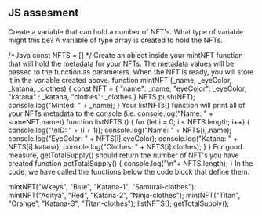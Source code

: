 ## JS assesment

Create a variable that can hold a number of NFT's. What type of variable might this be?
A variable of type array is created to hold the NFTs.

/*Java
const NFTS = []
*/
Create an object inside your mintNFT function that will hold the metadata for your NFTs. The metadata values will be passed to the function as parameters. When the NFT is ready, you will store it in the variable created above.
function mintNFT (_name, _eyeColor, _katana, _clothes) {
    const NFT = {
        "name": _name,
        "eyeColor": _eyeColor,
        "katana" :  _katana,
        "clothes": _clothes
    }
    NFTS.push(NFT);
    console.log("Minted: " + _name);
}
Your listNFTs() function will print all of your NFTs metadata to the console (i.e. console.log("Name: " + someNFT.name))
function listNFTS () {
    for (let i = 0; i < NFTS.length; i++) {
        console.log("\nID: " + (i + 1));
        console.log("Name: " + NFTS[i].name);
        console.log("EyeColor: " + NFTS[i].eyeColor);
        console.log("Katana: " + NFTS[i].katana);
        console.log("Clothes: " + NFTS[i].clothes);
    }
}
For good measure, getTotalSupply() should return the number of NFT's you have created
function getTotalSupply() {
    console.log("\n"+ NFTS.length);
}
In the code, we have called the functions below the code block that define them.

mintNFT("Wkeys", "Blue", "Katana-1", "Samurai-clothes");
mintNFT("Aditya", "Red", "Katana-2", "Ninja-clothes");
mintNFT("Titan", "Orange", "Katana-3", "Titan-clothes");
listNFTS();
getTotalSupply();
